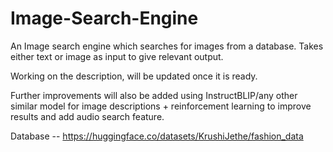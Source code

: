# Image-Search-Engine
An Image search engine which searches for images from a database. Takes either text or image as input to give relevant output.

Working on the description, will be updated once it is ready.

Further improvements will also be added using InstructBLIP/any other similar model for image descriptions + reinforcement learning to improve results and add audio search feature.

Database -- https://huggingface.co/datasets/KrushiJethe/fashion_data
